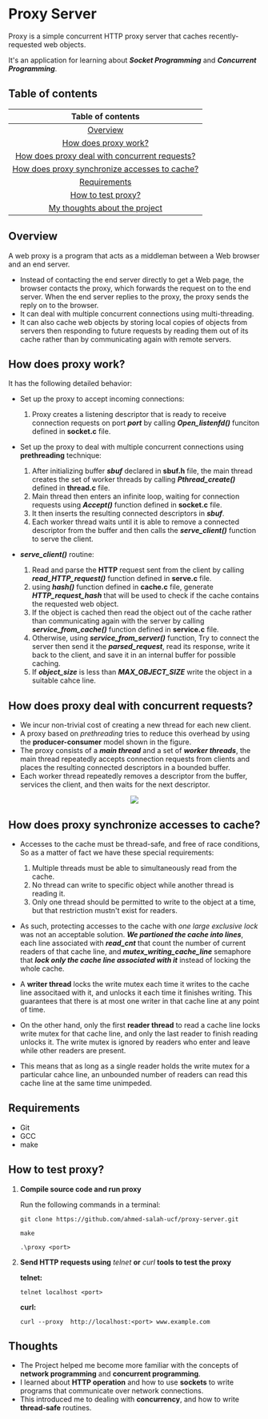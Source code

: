 # Proxy Server
Proxy is a simple concurrent HTTP proxy server that caches recently-requested web objects.

It's an application for learning about ***Socket Programming*** and ***Concurrent Programming***.


## Table of contents

|                                        Table of contents                                       |
|:----------------------------------------------------------------------------------------------:|
|                                      [Overview](#Overview)                                     |
|                          [How does proxy work?](#How-does-proxy-work)                          |
| [How does proxy deal with concurrent requests?](#How-does-proxy-deal-with-concurrent-requests) |
| [How does proxy synchronize accesses to cache?](#How-does-proxy-synchronize-accesses-to-cache) |
|                                  [Requirements](#Requirements)                                 |
|                            [How to test proxy?](#How-to-test-proxy)                            |
|                           [My thoughts about the project](#Thoughts)                           |








## Overview
A web proxy is a program that acts as a middleman between a Web browser and an end server.
- Instead of contacting the end server directly to get a Web page, the browser contacts the proxy, which forwards the request on to the end server. When the end server replies to the proxy, the proxy sends the reply on to the browser.
- It can deal with multiple concurrent connections using multi-threading.
- It can also cache web objects by storing local copies of objects from servers then responding to future requests by reading them out of its cache rather than by communicating again with remote servers.


## How does proxy work?

It has the following detailed behavior:
- Set up the proxy to accept incoming connections:
    1) Proxy creates a listening descriptor that is ready to receive connection requests on port ***port*** by calling ***Open_listenfd()*** funciton defined in **socket.c** file.

- Set up the proxy to deal with multiple concurrent connections using **prethreading** technique:
    1) After initializing buffer ***sbuf*** declared in **sbuf.h** file, the main thread creates the set of worker threads by calling ***Pthread_create()*** defined in **thread.c** file.
    2) Main thread then enters an infinite loop, waiting for connection requests using ***Accept()*** function defined in **socket.c** file.
    3) It then inserts the resulting connected descriptors in ***sbuf***.
    4) Each worker thread waits until it is able to remove a connected descriptor from the buffer and then calls the ***serve_client()*** function to serve the client.
- ***serve_client()*** routine:
    1) Read and parse the **HTTP** request sent from the client by calling ***read_HTTP_request()*** function defined in **serve.c** file.
    2) using ***hash()*** function defined in **cache.c** file, generate ***HTTP_request_hash*** that will be used to check if the cache contains the requested web object.
    3) If the object is cached then read the object out of the cache rather than communicating again with the server by calling ***service_from_cache()*** function defined in **service.c** file.
    4) Otherwise, using ***service_from_server()*** function, Try to connect the server then send it the ***parsed_request***, read its response, write it back to the client, and save it in an internal buffer for possible caching.
    5) If ***object_size*** is less than ***MAX_OBJECT_SIZE*** write the object in a suitable cahce line.


## How does proxy deal with concurrent requests?
- We incur non-trivial cost of creating a new thread for each new client.
- A proxy based on *prethreading* tries to reduce this overhead by using the **producer-consumer** model shown in the figure.
- The proxy consists of a ***main thread*** and a set of ***worker threads***, the main thread repeatedly accepts connection requests from clients and places the resulting connected descriptors in a bounded buffer.
- Each worker thread repeatedly removes a descriptor from the buffer, services the client, and then waits for the next descriptor.

<p align="center"><img src="https://i.ibb.co/jfNwR5n/producer-consumer-model.png"></p>


## How does proxy synchronize accesses to cache?
- Accesses to the cache must be thread-safe, and free of race conditions, So as a matter of fact we have these special requirements:
    1. Multiple threads must be able to simultaneously read from the cache.
    2. No thread can write to specific object while another thread is reading it.
    3. Only one thread should be permitted to write to the object at a time, but that restriction mustn't exist for readers.

- As such, protecting accesses to the cache with *one large exclusive lock* was not an acceptable solution. ***We partioned the cache into lines***, each line associated with ***read_cnt*** that count the number of current readers of that cache line, and ***mutex_writing_cache_line*** semaphore that ***lock only the cache line associated with it*** instead of locking the whole cache.

- A **writer thread** locks the write mutex each time it writes to the cache line associtaed with it, and unlocks it each time it finishes writing. This guarantees that there is at most one writer in that cache line at any point of time.

- On the other hand, only the first **reader thread** to read a cache line locks write mutex for that cache line, and only the last reader to finish reading unlocks it. The write mutex is ignored by readers who enter and leave while other readers are present.
- This means that as long as a single reader holds the write mutex for a particular cahce line, an unbounded number of readers can read this cache line at the same time unimpeded.



## Requirements
- Git
- GCC
- make

## How to test proxy?
1) **Compile source code and run proxy**

    Run the following commands in a terminal:
    ```console
    git clone https://github.com/ahmed-salah-ucf/proxy-server.git
    ```
    ```console
    make
    ```
    ```console
    .\proxy <port>
    ```

2) **Send HTTP requests using** *telnet* **or** *curl* **tools to test the proxy**

    **telnet:**
    ```console
    telnet localhost <port>
    ```
    **curl:**
    ```console
    curl --proxy  http://localhost:<port> www.example.com
    ```

## Thoughts
- The Project helped me become more familiar with the concepts of **network programming** and **concurrent programming**.
- I learned about **HTTP operation** and how to use **sockets** to write programs that communicate over network connections.
- This introduced me to dealing with **concurrency**, and how to write **thread-safe** routines.
